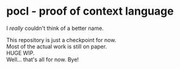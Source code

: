 # pocl - proof of context language

I _really_ couldn't think of a better name.

This repository is just a checkpoint for now.  
Most of the actual work is still on paper.  
HUGE WIP.  
Well... that's all for now. Bye!
